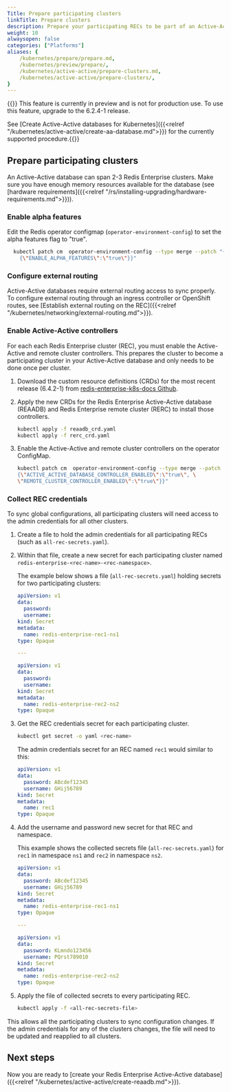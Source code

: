 ```yaml
---
Title: Prepare participating clusters
linkTitle: Prepare clusters
description: Prepare your participating RECs to be part of an Active-Active database deployment.
weight: 10
alwaysopen: false
categories: ["Platforms"]
aliases: {
    /kubernetes/prepare/prepare.md,
    /kubernetes/preview/prepare/,
    /kubernetes/active-active/prepare-clusters.md,
    /kubernetes/active-active/prepare-clusters/,
}
---
```

{{<note>}} This feature is currently in preview and is not for production use. To use this feature, upgrade to the 6.2.4-1 release.

See [Create Active-Active databases for Kubernetes]({{<relref "/kubernetes/active-active/create-aa-database.md">}}) for the currently supported procedure.{{</note>}}

## Prepare participating clusters

An Active-Active database can span 2-3 Redis Enterprise clusters. Make sure you have enough memory resources available for the database (see [hardware requirements]({{<relref "/rs/installing-upgrading/hardware-requirements.md">}})).

### Enable alpha features

Edit the Redis operator configmap (`operator-environment-config`) to set the alpha features flag to "true". 

```sh
  kubectl patch cm  operator-environment-config --type merge --patch "{\"data\": \
    {\"ENABLE_ALPHA_FEATURES\":\"true\"}}"
```

### Configure external routing

Active-Active databases require external routing access to sync properly. To configure external routing through an ingress controller or OpenShift routes, see [Establish external routing on the REC]({{<relref "/kubernetes/networking/external-routing.md">}}).

### Enable Active-Active controllers

For each each Redis Enterprise cluster (REC), you must enable the Active-Active and remote cluster controllers. This prepares the cluster to become a participating cluster in your Active-Active database and only needs to be done once per cluster.

1. Download the custom resource definitions (CRDs) for the most recent release (6.4.2-1) from [redis-enterprise-k8s-docs Github](https://github.com/RedisLabs/redis-enterprise-k8s-docs/tree/master/crds).

1. Apply the new CRDs for the Redis Enterprise Active-Active database (REAADB) and Redis Enterprise remote cluster (RERC) to install those controllers.

    ```sh
    kubectl apply -f reaadb_crd.yaml
    kubectl apply -f rerc_crd.yaml
    ```

1. Enable the Active-Active and remote cluster controllers on the operator ConfigMap.

    ```sh
    kubectl patch cm  operator-environment-config --type merge --patch "{\"data\": \
    {\"ACTIVE_ACTIVE_DATABASE_CONTROLLER_ENABLED\":\"true\", \
    \"REMOTE_CLUSTER_CONTROLLER_ENABLED\":\"true\"}}"
    ```

### Collect REC credentials

To sync global configurations, all participating clusters will need access to the admin credentials for all other clusters.

1. Create a file to hold the admin credentials for all participating RECs (such as `all-rec-secrets.yaml`).

1. Within that file, create a new secret for each participating cluster named `redis-enterprise-<rec-name>-<rec-namespace>`.

    The example below shows a file (`all-rec-secrets.yaml`) holding secrets for two participating clusters:

    ```yaml
    apiVersion: v1
    data:
      password: 
      username: 
    kind: Secret
    metadata:
      name: redis-enterprise-rec1-ns1
    type: Opaque

    ---

    apiVersion: v1
    data:
      password: 
      username: 
    kind: Secret
    metadata:
      name: redis-enterprise-rec2-ns2
    type: Opaque

    ```

1. Get the REC credentials secret for each participating cluster.

    ```sh
    kubectl get secret -o yaml <rec-name>
    ```

    The admin credentials secret for an REC named `rec1` would similar to this:

    ```yaml
    apiVersion: v1
    data:
      password: ABcdef12345
      username: GHij56789
    kind: Secret
    metadata:
      name: rec1
    type: Opaque
    ```

1. Add the username and password new secret for that REC and namespace.

    This example shows the collected secrets file (`all-rec-secrets.yaml`) for `rec1` in namespace `ns1` and `rec2` in namespace `ns2`.

    ```yaml
    apiVersion: v1
    data:
      password: ABcdef12345
      username: GHij56789
    kind: Secret
    metadata:
      name: redis-enterprise-rec1-ns1
    type: Opaque

    ---

    apiVersion: v1
    data:
      password: KLmndo123456
      username: PQrst789010
    kind: Secret
    metadata:
      name: redis-enterprise-rec2-ns2
    type: Opaque

    ```

1. Apply the file of collected secrets to every participating REC.

    ```sh
    kubectl apply -f <all-rec-secrets-file>
    ```

This allows all the participating clusters to sync configuration changes. If the admin credentials for any of the clusters changes, the file will need to be updated and reapplied to all clusters.

## Next steps

Now you are ready to [create your Redis Enterprise Active-Active database]({{<relref "/kubernetes/active-active/create-reaadb.md">}}).
